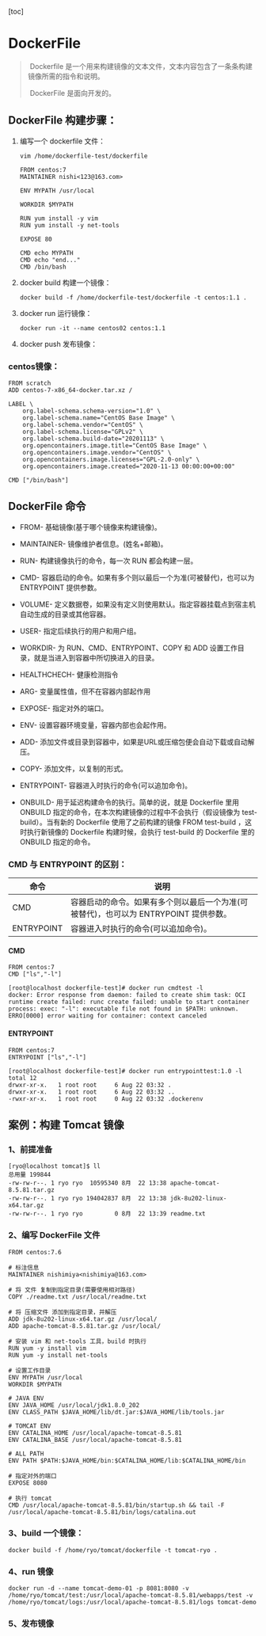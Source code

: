 [toc]

# DockerFile

> ​	Dockerfile 是一个用来构建镜像的文本文件，文本内容包含了一条条构建镜像所需的指令和说明。
>
> ​	DockerFile 是面向开发的。

## DockerFile 构建步骤：

1. 编写一个 dockerfile 文件：

   ```shell
   vim /home/dockerfile-test/dockerfile
   ```
   ```shell
   FROM centos:7
   MAINTAINER nishi<123@163.com>
   
   ENV MYPATH /usr/local
   
   WORKDIR $MYPATH
   
   RUN yum install -y vim
   RUN yum install -y net-tools
   
   EXPOSE 80
   
   CMD echo MYPATH
   CMD echo "end..."
   CMD /bin/bash
   ```
   
2. docker build 构建一个镜像：

   ```shell
   docker build -f /home/dockerfile-test/dockerfile -t centos:1.1 .
   ```

3. docker run 运行镜像：

   ```shell
   docker run -it --name centos02 centos:1.1
   ```

4. docker push 发布镜像：

### centos镜像：

```shell
FROM scratch
ADD centos-7-x86_64-docker.tar.xz /

LABEL \
    org.label-schema.schema-version="1.0" \
    org.label-schema.name="CentOS Base Image" \
    org.label-schema.vendor="CentOS" \
    org.label-schema.license="GPLv2" \
    org.label-schema.build-date="20201113" \
    org.opencontainers.image.title="CentOS Base Image" \
    org.opencontainers.image.vendor="CentOS" \
    org.opencontainers.image.licenses="GPL-2.0-only" \
    org.opencontainers.image.created="2020-11-13 00:00:00+00:00"

CMD ["/bin/bash"]
```

## DockerFile 命令

- FROM- 基础镜像(基于哪个镜像来构建镜像)。

- MAINTAINER- 镜像维护者信息。(姓名+邮箱)。

- RUN- 构建镜像执行的命令，每一次 RUN 都会构建一层。

- CMD- 容器启动的命令。如果有多个则以最后一个为准(可被替代)，也可以为 ENTRYPOINT 提供参数。

- VOLUME- 定义数据卷，如果没有定义则使用默认。指定容器挂载点到宿主机自动生成的目录或其他容器。

- USER- 指定后续执行的用户和用户组。

- WORKDIR- 为 RUN、CMD、ENTRYPOINT、COPY 和 ADD 设置工作目录，就是当进入到容器中所切换进入的目录。

- HEALTHCHECH- 健康检测指令

- ARG- 变量属性值，但不在容器内部起作用

- EXPOSE- 指定对外的端口。

- ENV- 设置容器环境变量，容器内部也会起作用。

- ADD- 添加文件或目录到容器中，如果是URL或压缩包便会自动下载或自动解压。

- COPY- 添加文件，以复制的形式。

- ENTRYPOINT- 容器进入时执行的命令(可以追加命令)。
- ONBUILD- 用于延迟构建命令的执行。简单的说，就是 Dockerfile 里用 ONBUILD 指定的命令，在本次构建镜像的过程中不会执行（假设镜像为 test-build）。当有新的 Dockerfile 使用了之前构建的镜像 FROM test-build ，这时执行新镜像的 Dockerfile 构建时候，会执行 test-build 的 Dockerfile 里的 ONBUILD 指定的命令。

### CMD 与 ENTRYPOINT 的区别：

| 命令       | 说明                                                         |
| ---------- | ------------------------------------------------------------ |
| CMD        | 容器启动的命令。如果有多个则以最后一个为准(可被替代)，也可以为 ENTRYPOINT 提供参数。 |
| ENTRYPOINT | 容器进入时执行的命令(可以追加命令)。                         |

#### CMD

```shell
FROM centos:7
CMD ["ls","-l"]

[root@localhost dockerfile-test]# docker run cmdtest -l
docker: Error response from daemon: failed to create shim task: OCI runtime create failed: runc create failed: unable to start container process: exec: "-l": executable file not found in $PATH: unknown.
ERRO[0000] error waiting for container: context canceled 
```

#### ENTRYPOINT

```shell
FROM centos:7
ENTRYPOINT ["ls","-l"]

[root@localhost dockerfile-test]# docker run entrypointtest:1.0 -l
total 12
drwxr-xr-x.   1 root root     6 Aug 22 03:32 .
drwxr-xr-x.   1 root root     6 Aug 22 03:32 ..
-rwxr-xr-x.   1 root root     0 Aug 22 03:32 .dockerenv
```

## 案例：构建 Tomcat 镜像

### 1、前提准备

```shell
[ryo@localhost tomcat]$ ll
总用量 199844
-rw-rw-r--. 1 ryo ryo  10595340 8月  22 13:38 apache-tomcat-8.5.81.tar.gz
-rw-rw-r--. 1 ryo ryo 194042837 8月  22 13:38 jdk-8u202-linux-x64.tar.gz
-rw-rw-r--. 1 ryo ryo         0 8月  22 13:39 readme.txt
```

### 2、编写 DockerFile 文件

```shell
FROM centos:7.6

# 标注信息
MAINTAINER nishimiya<nishimiya@163.com>

# 将 文件 复制到指定目录(需要使用相对路径)
COPY ./readme.txt /usr/local/readme.txt

# 将 压缩文件 添加到指定目录，并解压
ADD jdk-8u202-linux-x64.tar.gz /usr/local/
ADD apache-tomcat-8.5.81.tar.gz /usr/local/

# 安装 vim 和 net-tools 工具，build 时执行
RUN yum -y install vim
RUN yum -y install net-tools

# 设置工作目录
ENV MYPATH /usr/local
WORKDIR $MYPATH

# JAVA ENV
ENV JAVA_HOME /usr/local/jdk1.8.0_202
ENV CLASS_PATH $JAVA_HOME/lib/dt.jar:$JAVA_HOME/lib/tools.jar

# TOMCAT ENV
ENV CATALINA_HOME /usr/local/apache-tomcat-8.5.81
ENV CATALINA_BASE /usr/local/apache-tomcat-8.5.81

# ALL PATH
ENV PATH $PATH:$JAVA_HOME/bin:$CATALINA_HOME/lib:$CATALINA_HOME/bin

# 指定对外的端口
EXPOSE 8080

# 执行 tomcat 
CMD /usr/local/apache-tomcat-8.5.81/bin/startup.sh && tail -F /usr/local/apache-tomcat-8.5.81/bin/logs/catalina.out
```

### 3、build 一个镜像：

```shell
docker build -f /home/ryo/tomcat/dockerfile -t tomcat-ryo .
```

### 4、run 镜像

```shell
docker run -d --name tomcat-demo-01 -p 8081:8080 -v /home/ryo/tomcat/test:/usr/local/apache-tomcat-8.5.81/webapps/test -v /home/ryo/tomcat/logs:/usr/local/apache-tomcat-8.5.81/logs tomcat-demo
```

### 5、发布镜像


